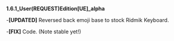 **1.6.1_User(REQUEST)Edition[UE]_alpha**

-**[UPDATED]** Reversed back emoji base to stock Ridmik Keyboard.

-**[FIX]** Code. (Note stable yet!)